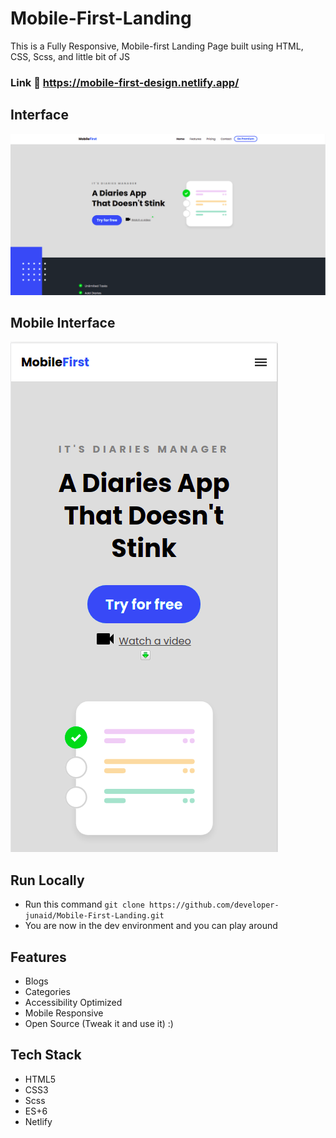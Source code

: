 # Mobile-First-Landing
This is a Fully Responsive, Mobile-first Landing Page built using HTML, CSS, Scss, and little bit of JS

### Link :link: https://mobile-first-design.netlify.app/

## Interface

<img src='./projectImages/home.png/' />

## Mobile Interface

<img src='./projectImages/mobile.png/' />

## Run Locally

- Run this command `git clone https://github.com/developer-junaid/Mobile-First-Landing.git`
- You are now in the dev environment and you can play around

## Features

- Blogs 
- Categories
- Accessibility Optimized
- Mobile Responsive
- Open Source (Tweak it and use it) :)

## Tech Stack

- HTML5
- CSS3
- Scss
- ES+6
- Netlify
